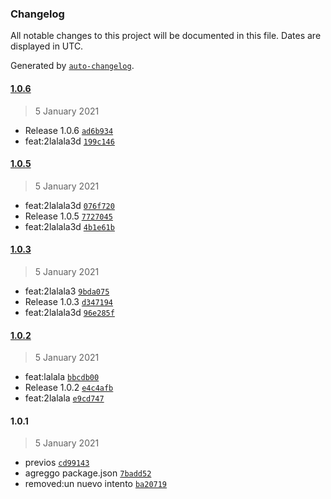 ### Changelog

All notable changes to this project will be documented in this file. Dates are displayed in UTC.

Generated by [`auto-changelog`](https://github.com/CookPete/auto-changelog).

#### [1.0.6](https://github.com/skykit-alejandrorodriguez/cd-pipeline/compare/1.0.5...1.0.6)

> 5 January 2021

- Release 1.0.6 [`ad6b934`](https://github.com/skykit-alejandrorodriguez/cd-pipeline/commit/ad6b934e0615ecc95bf6f519f424fefe2d9db0ba)
- feat:2lalala3d [`199c146`](https://github.com/skykit-alejandrorodriguez/cd-pipeline/commit/199c1464686ca670c633b39b211711ca13c37720)

#### [1.0.5](https://github.com/skykit-alejandrorodriguez/cd-pipeline/compare/1.0.3...1.0.5)

> 5 January 2021

- feat:2lalala3d [`076f720`](https://github.com/skykit-alejandrorodriguez/cd-pipeline/commit/076f7209cd2a42f537b9260596157373a3464b0b)
- Release 1.0.5 [`7727045`](https://github.com/skykit-alejandrorodriguez/cd-pipeline/commit/77270452565faa2c6fb61561969df60aea682c59)
- feat:2lalala3d [`4b1e61b`](https://github.com/skykit-alejandrorodriguez/cd-pipeline/commit/4b1e61b549da06e1577d3aa36a93d92184e444cf)

#### [1.0.3](https://github.com/skykit-alejandrorodriguez/cd-pipeline/compare/1.0.2...1.0.3)

> 5 January 2021

- feat:2lalala3 [`9bda075`](https://github.com/skykit-alejandrorodriguez/cd-pipeline/commit/9bda075fc7e530f7fe51a509b4b9404660edf063)
- Release 1.0.3 [`d347194`](https://github.com/skykit-alejandrorodriguez/cd-pipeline/commit/d3471947a5a7b0ec4324f7a790ef6ff87b045bdd)
- feat:2lalala3d [`96e285f`](https://github.com/skykit-alejandrorodriguez/cd-pipeline/commit/96e285fe6897945b42db53334bb7277cf1194a15)

#### [1.0.2](https://github.com/skykit-alejandrorodriguez/cd-pipeline/compare/1.0.1...1.0.2)

> 5 January 2021

- feat:lalala [`bbcdb00`](https://github.com/skykit-alejandrorodriguez/cd-pipeline/commit/bbcdb00043c8d8dea49962bface074162d3b346f)
- Release 1.0.2 [`e4c4afb`](https://github.com/skykit-alejandrorodriguez/cd-pipeline/commit/e4c4afba4f9ceab8501f156064fccf9a4c5e1e33)
- feat:2lalala [`e9cd747`](https://github.com/skykit-alejandrorodriguez/cd-pipeline/commit/e9cd7475c8c27bdc22d0791c20dcb95fb238b8db)

#### 1.0.1

> 5 January 2021

- previos [`cd99143`](https://github.com/skykit-alejandrorodriguez/cd-pipeline/commit/cd99143209ffd3a80c890c526345d943a00872bf)
- agreggo package.json [`7badd52`](https://github.com/skykit-alejandrorodriguez/cd-pipeline/commit/7badd52839bd32464596b37c31b3618c6e57004a)
- removed:un nuevo intento [`ba20719`](https://github.com/skykit-alejandrorodriguez/cd-pipeline/commit/ba207197249bcd155f88483f26f77ec202208a9e)
